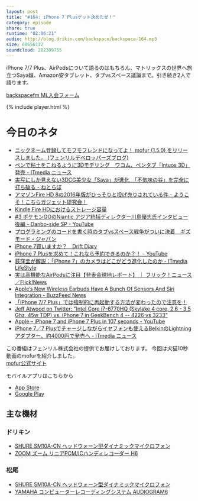 ```yaml
---
layout: post
title: "#164: iPhone 7 Plusゲット決めたぜ！"
category: episode
share: true
runtime: "02:06:21"
audio: http://blog.drikin.com/backspace/backspace-164.mp3
size: 60656132
soundcloud: 282389755
---
```



iPhone 7/7 Plus、AirPodsについて語るのはもちろん、マトリックスの世界へ旅立つSaya嬢、Amazon安タブレット、タブvsスペース議論まで。引き続き2人で語ります。


[backspacefm ML入会フォーム](http://backspace.us11.list-manage.com/subscribe?u=09c933bd3997c1d16dbed156a&id=84b6529b91)

{% include player.html %}

# 今日のネタ

* [ニックネーム登録してモフモフレンドになってよ！ mofur (1.5.0) をリリースしました。 (フェンリルデベロッパーズブログ)](http://blog.fenrir-inc.com/jp/2016/09/mofur_150.html)
* [ペンで粘土をこねるように3Dモデリング　ワコム、ペンタブ「Intuos 3D」発売 - ITmedia ニュース](http://www.itmedia.co.jp/news/articles/1609/07/news099.html)
* [実写にしか見えない3DCG美少女「Saya」が進化　「不気味の谷」を完全に打ち破る - ねとらぼ](http://nlab.itmedia.co.jp/nl/articles/1609/09/news149.html)
* [アマゾンFire HD 8の2016年版がひっそりと投げ売りされている件 - ようこそ！こちらガジェット研究会！](http://gadget-jk.hatenablog.com/entry/firehd82016model)
* [Kindle Fire HDにおけるストレージ容量](https://weblog.drikin.com/firehd-storage-f21d11ff6353#.by037t2w6)
* [#3 ポケモンGOのNiantic アジア統括ディレクター川島優志氏インタビュー 後編 - Danbo-side SP - YouTube](https://www.youtube.com/watch?v=GNbF33pqfC0&feature=youtu.be)
* [プログラミングのコードを書く時のタブvsスペース戦争がついに決着　ギズモード・ジャパン](http://www.gizmodo.jp/2016/09/tab-vs-space.html)
* [iPhone 7買いますか？　Drift Diary](https://weblog.drikin.com/buy-iphone7-8829e86862b5#.szb6pn7eb)
* [iPhone 7 Plusを求めて！これなら予約できるのか？！ - YouTube](https://www.youtube.com/watch?v=HeHtmFQ20s8&feature=youtu.be)
* [荻窪圭が解説：「iPhone 7」のカメラはどこがどう進化したのか - ITmedia LifeStyle](http://www.itmedia.co.jp/lifestyle/articles/1609/09/news056.html)
* [実は高機能なAirPodsに注目【発表会現地レポート】 ｜ フリック！ニュース ／Flick!News](http://blog.sideriver.com/flick/2016/09/airpods-1dc2.html)
* [Apple’s New Wireless Earbuds Have A Bunch Of Sensors And Siri Integration - BuzzFeed News](https://www.buzzfeed.com/nicolenguyen/this-is-how-apples-new-cord-free-airpods-work?utm_term=.mbPWEweqY#.gxzeK4v9y)
* [「iPhone 7/7 Plus」では強制的に再起動する方法が変わったので注意を！](https://youtachannel.com/how-to-iphone7-force-restart/)
* [Jeff Atwood on Twitter: "Intel Core i7-6770HQ (Skylake 4 core, 2.6 - 3.5 Ghz, 45w TDP) vs. iPhone 7 in GeekBench 4 -- 4226 vs 3233"](https://twitter.com/codinghorror/status/774709754409082880)
* [Apple – iPhone 7 and iPhone 7 Plus in 107 seconds - YouTube](https://www.youtube.com/watch?v=GeoUELDgyM4)
* [iPhone 7／7 Plusでチャージしながらイヤフォンも使えるBelkinのLightningアダプター、約4000円で発売へ - ITmedia ニュース](http://www.itmedia.co.jp/news/articles/1609/09/news068.html)


この番組はフェンリル株式会社の提供でお届けしております。
今回は犬猫10秒動画のmofurを紹介しました。  
[mofur公式サイト](https://mofur.tv/)

モバイルアプリはこちらから

* [App Store](https://itunes.apple.com/jp/app/apple-store/id1059924032)
* [Google Play](https://play.google.com/store/apps/details?id=jp.co.fenrir.android.mofur)


## 主な機材

### ドリキン

* [SHURE  SM10A-CN ヘッドウォーン型ダイナミックマイクロフォン](http://amzn.to/1LXIGkV) 
* [ZOOM ズーム リニアPCM/ICハンディレコーダー H6](http://amzn.to/29BOo5n)

### 松尾

* [SHURE  SM10A-CN ヘッドウォーン型ダイナミックマイクロフォン](http://amzn.to/1LXIGkV) 
* [YAMAHA コンピューターレコーディングシステム AUDIOGRAM6](http://amzn.to/1Rsyq5W)
